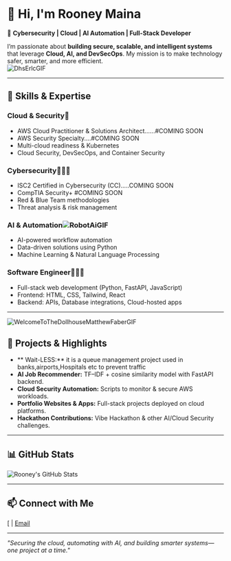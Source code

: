 # 👋 Hi, I'm Rooney Maina

🔐 **Cybersecurity | Cloud | AI Automation | Full-Stack Developer**

I’m passionate about **building secure, scalable, and intelligent systems** that leverage **Cloud, AI, and DevSecOps**. My mission is to make technology safer, smarter, and more efficient.  
           ![DhsErlcGIF](https://github.com/user-attachments/assets/2115ec0d-ba1e-4ac0-b630-d7d33f9f84f4)


---

## 🚀 Skills & Expertise

### Cloud & Security🪪
- AWS Cloud Practitioner & Solutions Architect......#COMING SOON
- AWS Security Specialty....#COMING SOON
- Multi-cloud readiness & Kubernetes
- Cloud Security, DevSecOps, and Container Security

  

### Cybersecurity🪪🪪🪪
- ISC2 Certified in Cybersecurity (CC).....COMING SOON
- CompTIA Security+     #COMING SOON
- Red & Blue Team methodologies
- Threat analysis & risk management

### AI & Automation![RobotAiGIF](https://github.com/user-attachments/assets/6542c54d-e9a5-498c-a084-084f83a2115d)

- AI-powered workflow automation
- Data-driven solutions using Python
- Machine Learning & Natural Language Processing

### Software Engineer🤖🤖🤖
- Full-stack web development (Python, FastAPI, JavaScript)
- Frontend: HTML, CSS, Tailwind, React
- Backend: APIs, Database integrations, Cloud-hosted apps

---
![WelcomeToTheDollhouseMatthewFaberGIF](https://github.com/user-attachments/assets/54e2c79f-a2af-4867-b47b-1a5347f68944)


## 🌟 Projects & Highlights


- **  Wait-LESS:** it is a queue management project  used in banks,airports,Hospitals etc to prevent traffic
- **AI Job Recommender:** TF–IDF + cosine similarity model with FastAPI backend.  
- **Cloud Security Automation:** Scripts to monitor & secure AWS workloads.  
- **Portfolio Websites & Apps:** Full-stack projects deployed on cloud platforms.  
- **Hackathon Contributions:** Vibe Hackathon & other AI/Cloud Security challenges.

---

## 📊 GitHub Stats

![Rooney's GitHub Stats](https://github-readme-stats.vercel.app/api?username=your-github-username&show_icons=true&theme=dark&count_private=true)

---

## 📫 Connect with Me

[ | [Email](mainarooney043@gmail.com)

---

*"Securing the cloud, automating with AI, and building smarter systems—one project at a time."*
